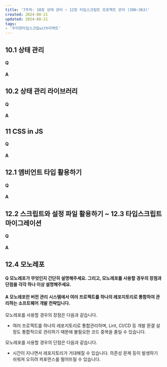 ```yaml
---
title: '7주차: 10장 상태 관리 ~ 12장 타입스크립트 프로젝트 관리 (306~363)'
created: 2024-08-21
updated: 2024-08-21
tags:
- '우아한타입스크립with리액트'
---
```


## 10.1 상태 관리

#### Q


#### A


## 10.2 상태 관리 라이브러리

#### Q


#### A


## 11 CSS in JS

#### Q


#### A


## 12.1 앰비언트 타입 활용하기

#### Q


#### A


## 12.2 스크립트와 설정 파일 활용하기 ~ 12.3 타입스크립트 마이그레이션

#### Q


#### A


## 12.4 모노레포

#### Q 모노레포가 무엇인지 간단히 설명해주세요. 그리고, 모노레포를 사용할 경우의 장점과 단점을 각각 하나 이상 설명해주세요.

#### A 모노레포란 버전 관리 시스템에서 여러 프로젝트를 하나의 레포지토리로 통함하여 관리하는 소프트웨어 개발 전략입니다.

모노레포를 사용할 경우의 장점은 다음과 같습니다.
- 여러 프로젝트를 하나의 레포지토리로 통합관리하며, Lint, CI/CD 등 개발 환결 설정도 통합적으로 관리하기 때문에 불필요한 코드 중복을 줄일 수 있습니다.

모노레포를 사용할 경우의 단점은 다음과 같습니다.
- 시간이 지나면서 레포지토리가 거대해질 수 있습니다. 의존성 문제 등이 발생하기 쉬워져 오히려 퍼포먼스를 떨어뜨릴 수 있습니다.
